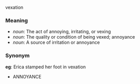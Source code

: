 vexation
### Meaning
+ _noun_: The act of annoying, irritating, or vexing
+ _noun_: The quality or condition of being vexed; annoyance
+ _noun_: A source of irritation or annoyance

### Synonym

__eg__: Erica stamped her foot in vexation

+ ANNOYANCE


